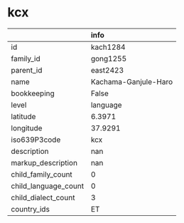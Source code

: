 # kcx
|                      | info                 |
|:---------------------|:---------------------|
| id                   | kach1284             |
| family_id            | gong1255             |
| parent_id            | east2423             |
| name                 | Kachama-Ganjule-Haro |
| bookkeeping          | False                |
| level                | language             |
| latitude             | 6.3971               |
| longitude            | 37.9291              |
| iso639P3code         | kcx                  |
| description          | nan                  |
| markup_description   | nan                  |
| child_family_count   | 0                    |
| child_language_count | 0                    |
| child_dialect_count  | 3                    |
| country_ids          | ET                   |